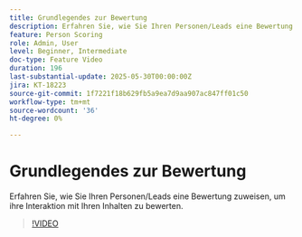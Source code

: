 ```yaml
---
title: Grundlegendes zur Bewertung
description: Erfahren Sie, wie Sie Ihren Personen/Leads eine Bewertung zuweisen, um ihre Interaktion mit Ihren Inhalten zu bewerten.
feature: Person Scoring
role: Admin, User
level: Beginner, Intermediate
doc-type: Feature Video
duration: 196
last-substantial-update: 2025-05-30T00:00:00Z
jira: KT-18223
source-git-commit: 1f7221f18b629fb5a9ea7d9aa907ac847ff01c50
workflow-type: tm+mt
source-wordcount: '36'
ht-degree: 0%

---
```



# Grundlegendes zur Bewertung

Erfahren Sie, wie Sie Ihren Personen/Leads eine Bewertung zuweisen, um ihre Interaktion mit Ihren Inhalten zu bewerten.

>[!VIDEO](https://video.tv.adobe.com/v/3463245/?learn=on&enablevpops&captions=ger)
